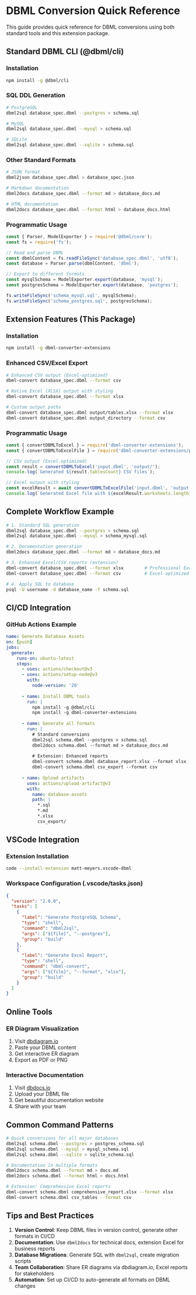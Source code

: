 # DBML Conversion Quick Reference

This guide provides quick reference for DBML conversions using both standard tools and this extension package.

## Standard DBML CLI (@dbml/cli)

### Installation
```bash
npm install -g @dbml/cli
```

### SQL DDL Generation
```bash
# PostgreSQL
dbml2sql database_spec.dbml --postgres > schema.sql

# MySQL
dbml2sql database_spec.dbml --mysql > schema.sql

# SQLite
dbml2sql database_spec.dbml --sqlite > schema.sql
```

### Other Standard Formats
```bash
# JSON format
dbml2json database_spec.dbml > database_spec.json

# Markdown documentation
dbml2docs database_spec.dbml --format md > database_docs.md

# HTML documentation
dbml2docs database_spec.dbml --format html > database_docs.html
```

### Programmatic Usage
```javascript
const { Parser, ModelExporter } = require('@dbml/core');
const fs = require('fs');

// Read and parse DBML
const dbmlContent = fs.readFileSync('database_spec.dbml', 'utf8');
const database = Parser.parse(dbmlContent, 'dbml');

// Export to different formats
const mysqlSchema = ModelExporter.export(database, 'mysql');
const postgresSchema = ModelExporter.export(database, 'postgres');

fs.writeFileSync('schema_mysql.sql', mysqlSchema);
fs.writeFileSync('schema_postgres.sql', postgresSchema);
```

## Extension Features (This Package)

### Installation
```bash
npm install -g dbml-converter-extensions
```

### Enhanced CSV/Excel Export
```bash
# Enhanced CSV output (Excel-optimized)
dbml-convert database_spec.dbml --format csv

# Native Excel (XLSX) output with styling
dbml-convert database_spec.dbml --format xlsx

# Custom output paths
dbml-convert database_spec.dbml output/tables.xlsx --format xlsx
dbml-convert database_spec.dbml output_directory --format csv
```

### Programmatic Usage
```javascript
const { convertDBMLToExcel } = require('dbml-converter-extensions');
const { convertDBMLToExcelFile } = require('dbml-converter-extensions/pkg/excelConverter');

// CSV output (Excel-optimized)
const result = convertDBMLToExcel('input.dbml', 'output/');
console.log(`Generated ${result.tablesCount} CSV files`);

// Excel output with styling
const excelResult = await convertDBMLToExcelFile('input.dbml', 'output.xlsx');
console.log(`Generated Excel file with ${excelResult.worksheets.length} sheets`);
```

## Complete Workflow Example

```bash
# 1. Standard SQL generation
dbml2sql database_spec.dbml --postgres > schema.sql
dbml2sql database_spec.dbml --mysql > schema_mysql.sql

# 2. Documentation generation
dbml2docs database_spec.dbml --format md > database_docs.md

# 3. Enhanced Excel/CSV reports (extension)
dbml-convert database_spec.dbml --format xlsx        # Professional Excel report
dbml-convert database_spec.dbml --format csv         # Excel-optimized CSV files

# 4. Apply SQL to database
psql -U username -d database_name -f schema.sql
```

## CI/CD Integration

### GitHub Actions Example
```yaml
name: Generate Database Assets
on: [push]
jobs:
  generate:
    runs-on: ubuntu-latest
    steps:
      - uses: actions/checkout@v3
      - uses: actions/setup-node@v3
        with:
          node-version: '20'
      
      - name: Install DBML tools
        run: |
          npm install -g @dbml/cli
          npm install -g dbml-converter-extensions
      
      - name: Generate all formats
        run: |
          # Standard conversions
          dbml2sql schema.dbml --postgres > schema.sql
          dbml2docs schema.dbml --format md > database_docs.md
          
          # Extension: Enhanced reports
          dbml-convert schema.dbml database_report.xlsx --format xlsx
          dbml-convert schema.dbml csv_export --format csv
      
      - name: Upload artifacts
        uses: actions/upload-artifact@v3
        with:
          name: database-assets
          path: |
            *.sql
            *.md
            *.xlsx
            csv_export/
```

## VSCode Integration

### Extension Installation
```bash
code --install-extension matt-meyers.vscode-dbml
```

### Workspace Configuration (.vscode/tasks.json)
```json
{
  "version": "2.0.0",
  "tasks": [
    {
      "label": "Generate PostgreSQL Schema",
      "type": "shell",
      "command": "dbml2sql",
      "args": ["${file}", "--postgres"],
      "group": "build"
    },
    {
      "label": "Generate Excel Report",
      "type": "shell",
      "command": "dbml-convert",
      "args": ["${file}", "--format", "xlsx"],
      "group": "build"
    }
  ]
}
```

## Online Tools

### ER Diagram Visualization
1. Visit [dbdiagram.io](https://dbdiagram.io)
2. Paste your DBML content
3. Get interactive ER diagram
4. Export as PDF or PNG

### Interactive Documentation
1. Visit [dbdocs.io](https://dbdocs.io)
2. Upload your DBML file
3. Get beautiful documentation website
4. Share with your team

## Common Command Patterns

```bash
# Quick conversions for all major databases
dbml2sql schema.dbml --postgres > postgres_schema.sql
dbml2sql schema.dbml --mysql > mysql_schema.sql
dbml2sql schema.dbml --sqlite > sqlite_schema.sql

# Documentation in multiple formats
dbml2docs schema.dbml --format md > docs.md
dbml2docs schema.dbml --format html > docs.html

# Extension: Comprehensive Excel reports
dbml-convert schema.dbml comprehensive_report.xlsx --format xlsx
dbml-convert schema.dbml csv_tables --format csv
```

## Tips and Best Practices

1. **Version Control**: Keep DBML files in version control, generate other formats in CI/CD
2. **Documentation**: Use `dbml2docs` for technical docs, extension Excel for business reports
3. **Database Migrations**: Generate SQL with `dbml2sql`, create migration scripts
4. **Team Collaboration**: Share ER diagrams via dbdiagram.io, Excel reports for stakeholders
5. **Automation**: Set up CI/CD to auto-generate all formats on DBML changes